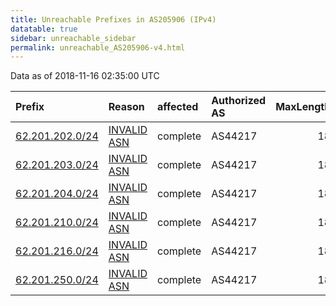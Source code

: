 ```yaml
---
title: Unreachable Prefixes in AS205906 (IPv4)
datatable: true
sidebar: unreachable_sidebar
permalink: unreachable_AS205906-v4.html
---
```


Data as of 2018-11-16 02:35:00 UTC


<div class="datatable-begin"></div>

| Prefix                                                   | Reason                                                                                                  | affected   | Authorized AS   |   MaxLength | Anchor                                         |   unreachable /24s |
|:---------------------------------------------------------|:--------------------------------------------------------------------------------------------------------|:-----------|:----------------|------------:|:-----------------------------------------------|-------------------:|
| [62.201.202.0/24](https://stat.ripe.net/62.201.202.0/24) | [INVALID ASN](https://rpki-validator.ripe.net/announcement-preview?asn=AS205906&prefix=62.201.202.0/24) | complete   | AS44217         |          18 | [RIPE](unreachable_RIPE_NCC_RPKI_Root-v4.html) |                  1 |
| [62.201.203.0/24](https://stat.ripe.net/62.201.203.0/24) | [INVALID ASN](https://rpki-validator.ripe.net/announcement-preview?asn=AS205906&prefix=62.201.203.0/24) | complete   | AS44217         |          18 | [RIPE](unreachable_RIPE_NCC_RPKI_Root-v4.html) |                  1 |
| [62.201.204.0/24](https://stat.ripe.net/62.201.204.0/24) | [INVALID ASN](https://rpki-validator.ripe.net/announcement-preview?asn=AS205906&prefix=62.201.204.0/24) | complete   | AS44217         |          18 | [RIPE](unreachable_RIPE_NCC_RPKI_Root-v4.html) |                  1 |
| [62.201.210.0/24](https://stat.ripe.net/62.201.210.0/24) | [INVALID ASN](https://rpki-validator.ripe.net/announcement-preview?asn=AS205906&prefix=62.201.210.0/24) | complete   | AS44217         |          18 | [RIPE](unreachable_RIPE_NCC_RPKI_Root-v4.html) |                  1 |
| [62.201.216.0/24](https://stat.ripe.net/62.201.216.0/24) | [INVALID ASN](https://rpki-validator.ripe.net/announcement-preview?asn=AS205906&prefix=62.201.216.0/24) | complete   | AS44217         |          18 | [RIPE](unreachable_RIPE_NCC_RPKI_Root-v4.html) |                  1 |
| [62.201.250.0/24](https://stat.ripe.net/62.201.250.0/24) | [INVALID ASN](https://rpki-validator.ripe.net/announcement-preview?asn=AS205906&prefix=62.201.250.0/24) | complete   | AS44217         |          18 | [RIPE](unreachable_RIPE_NCC_RPKI_Root-v4.html) |                  1 |

<div class="datatable-end"></div>
